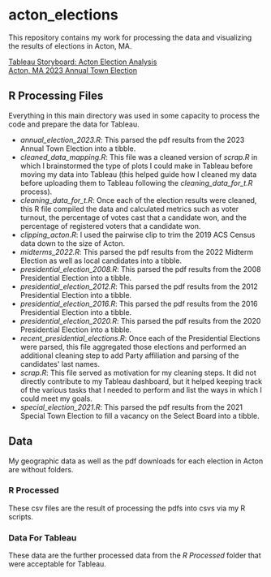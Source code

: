 # acton_elections
This repository contains my work for processing the data and visualizing the results of elections in Acton, MA.

<a href="https://public.tableau.com/app/profile/elizabeth.hora/viz/ActonElectionAnalysis/RunningforOfficeinActonMA">Tableau Storyboard: Acton Election Analysis</a>
<br>
<a href="https://public.tableau.com/app/profile/elizabeth.hora/viz/ActonMA2023AnnualTownElection/TownofActonElectionResults2023">Acton, MA 2023 Annual Town Election</a>



<h2>R Processing Files</h2>
Everything in this main directory was used in some capacity to process the code and prepare the data for Tableau.

<body>
  <ul>
    <li><em>annual_election_2023.R</em>: This parsed the pdf results from the 2023 Annual Town Election into a tibble.</li>
    <li><em>cleaned_data_mapping.R</em>: This file was a cleaned version of <em>scrap.R</em> in which I brainstormed the type of plots I could make in Tableau before moving my data into Tableau (this helped guide how I cleaned my data before uploading them to Tableau following the <em>cleaning_data_for_t.R</em> process).</li>
    <li><em>cleaning_data_for_t.R</em>: Once each of the election results were cleaned, this R file compiled the data and calculated metrics such as voter turnout, the percentage of votes cast that a candidate won, and the percentage of registered voters that a candidate won.</li>
    <li><em>clipping_acton.R</em>: I used the pairwise clip to trim the 2019 ACS Census data down to the size of Acton.</li>
    <li><em>midterms_2022.R</em>: This parsed the pdf results from the 2022 Midterm Election as well as local candidates into a tibble.</li>
    <li><em>presidential_election_2008.R</em>: This parsed the pdf results from the 2008 Presidential Election into a tibble.</li>
    <li><em>presidential_election_2012.R</em>: This parsed the pdf results from the 2012 Presidential Election into a tibble.</li>
    <li><em>presidential_election_2016.R</em>: This parsed the pdf results from the 2016 Presidential Election into a tibble.</li>
    <li><em>presidential_election_2020.R</em>: This parsed the pdf results from the 2020 Presidential Election into a tibble.</li>
    <li><em>recent_presidential_elections.R</em>: Once each of the Presidential Elections were parsed, this file aggregated those elections and performed an additional cleaning step to add Party affiliation and parsing of the candidates' last names.</li>
    <li><em>scrap.R</em>: This file served as motivation for my cleaning steps. It did not directly contribute to my Tableau dashboard, but it helped keeping track of the various tasks that I needed to perform and list the ways in which I could meet my goals.</li>
    <li><em>special_election_2021.R</em>: This parsed the pdf results from the 2021 Special Town Election to fill a vacancy on the Select Board into a tibble.</li>
  </ul>
</body>

<h2> Data </h2>
My geographic data as well as the pdf downloads for each election in Acton are without folders.

<h3> R Processed </h3>
These csv files are the result of processing the pdfs into csvs via my R scripts.

<h3> Data For Tableau </h3>
These data are the further processed data from the <em>R Processed</em> folder that were acceptable for Tableau.
